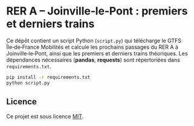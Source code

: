 
# RER A – Joinville‐le‐Pont : premiers et derniers trains

Ce dépôt contient un script Python (`script.py`) qui télécharge le GTFS Île‑de‑France Mobilités et calcule les prochains passages du RER A à Joinville‑le‑Pont, ainsi que les premiers et derniers trains théoriques. Les dépendances nécessaires (**pandas**, **requests**) sont répertoriées dans `requirements.txt`.

```bash
pip install -r requirements.txt
python script.py
```

## Licence

Ce projet est sous licence [MIT](LICENSE).
